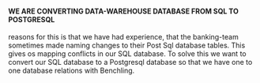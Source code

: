 #### WE ARE CONVERTING DATA-WAREHOUSE DATABASE FROM SQL TO POSTGRESQL
reasons for this is that we have had experience,
that the banking-team sometimes made naming changes to their Post Sql database tables.
This gives os mapping conflicts in our SQL database.
To solve this we want to convert our SQL database to a Postgresql database
so that we have one to one database relations with Benchling.